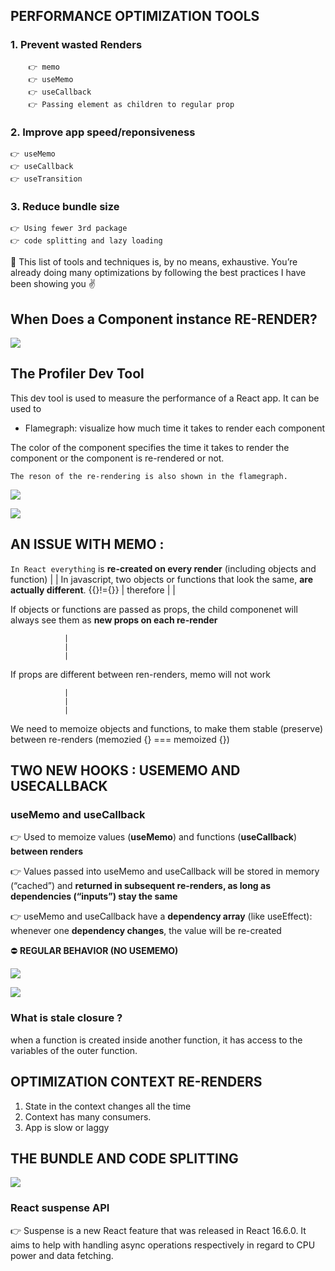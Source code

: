 ## PERFORMANCE OPTIMIZATION TOOLS 

### 1. Prevent wasted Renders 

        👉 memo
        👉 useMemo
        👉 useCallback
        👉 Passing element as children to regular prop

### 2. Improve app speed/reponsiveness

    👉 useMemo
    👉 useCallback
    👉 useTransition


### 3. Reduce bundle size

    👉 Using fewer 3rd package 
    👉 code splitting and lazy loading 


👋 This list of tools and techniques is, by no means, exhaustive. You’re already doing 
many optimizations by following the best practices I have been showing you ✌

## When Does a Component instance RE-RENDER? 

![](./WasteRender.png)


## The Profiler Dev Tool

This dev tool is used to measure the performance of a React app. It can be used to

- Flamegraph: visualize how much time it takes to render each component

The color of the component specifies the time it takes to render the component or the component is re-rendered or not.

`The reson of the re-rendering is also shown in the flamegraph.`


![](./memo01.png)

![](./memo02.png)


## AN ISSUE WITH MEMO : 

`In React everything` is **re-created on every render** (including objects and function)
                |
                |
In javascript, two objects or functions that look the same, **are actually different**. {{}!={}}
                |
  therefore     |
                |

If objects or functions are passed as props, the child componenet will always see them as **new props on each re-render**

                |
                |
                |
If props are different between ren-renders, memo will not work 

                |
                |
                |

We need to memoize objects and functions, to make them stable (preserve) between re-renders
(memozied {} === memoized {})



## TWO NEW HOOKS : USEMEMO AND USECALLBACK

### useMemo and useCallback

👉 Used to memoize values (**useMemo**) and 
functions (**useCallback**) **between renders**

👉 Values passed into useMemo and useCallback
will be stored in memory (“cached”) and 
**returned in subsequent re-renders, as long as dependencies (“inputs”) stay the same**

👉 useMemo and useCallback have a 
**dependency array** (like useEffect): whenever one **dependency changes**, the value will be re-created
              

 ⛔ **REGULAR BEHAVIOR (NO USEMEMO)**

![](./memo03.png)

![](./memo04.png)


### What is stale closure ? 

when a function is created inside another function, it has access to the variables of the outer function.


## OPTIMIZATION CONTEXT RE-RENDERS

1. State in the context changes all the time
2. Context has many consumers.
3. App is slow or laggy



## THE BUNDLE AND CODE SPLITTING 

![](./bundle.png)


### React suspense API

👉 Suspense is a new React feature that was released in React 16.6.0. It aims to help with handling async operations respectively in regard to CPU power and data fetching.


